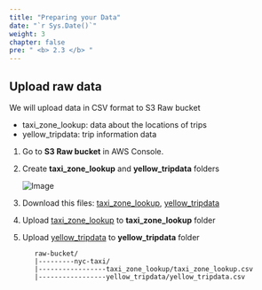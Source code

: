 ```yaml
---
title: "Preparing your Data"
date: "`r Sys.Date()`"
weight: 3
chapter: false
pre: " <b> 2.3 </b> "
---
```


## Upload raw data

We will upload data in CSV format to S3 Raw bucket

* taxi_zone_lookup: data about the locations of trips
* yellow_tripdata: trip information data

1. Go to **S3 Raw bucket** in AWS Console.
2. Create **taxi_zone_lookup** and **yellow_tripdata** folders

   ![Image](/repo_pmt_ws-fcj-004/images/2/3/23-001.png?featherlight=false&width=90pc)

3. Download this
   files: [taxi_zone_lookup](/repo_pmt_ws-fcj-004/resources/taxi_zone_lookup.csv), [yellow_tripdata](/repo_pmt_ws-fcj-004/resources/yellow_tripdata_2020-04.csv)
4. Upload [taxi_zone_lookup](/repo_pmt_ws-fcj-004/resources/taxi_zone_lookup.csv) to **taxi_zone_lookup** folder
5. Upload [yellow_tripdata](/repo_pmt_ws-fcj-004/resources/yellow_tripdata_2020-04.csv) to **yellow_tripdata** folder

   ```
      raw-bucket/
      |---------nyc-taxi/
      |-----------------taxi_zone_lookup/taxi_zone_lookup.csv
      |-----------------yellow_tripdata/yellow_tripdata.csv
   ```